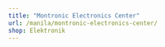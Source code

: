 ```yaml
---
title: "Montronic Electronics Center"
url: /manila/montronic-electronics-center/
shop: Elektronik
---
```

